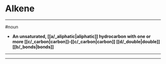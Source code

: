 # Alkene
---
#noun
- **An unsaturated, [[a/_aliphatic|aliphatic]] hydrocarbon with one or more [[c/_carbon|carbon]]–[[c/_carbon|carbon]] [[d/_double|double]] [[b/_bonds|bonds]]**
---
---
